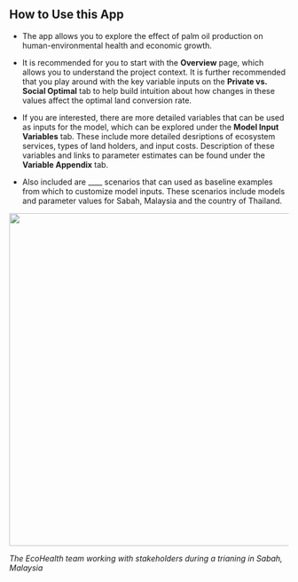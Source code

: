 ## How to Use this App

* The app allows you to explore the effect of palm oil production on human-environmental health and economic growth.


* It is recommended for you to start with the <b>Overview</b> page, which allows you to understand the project context. It is further recommended that you play around with the key variable inputs on the <b>Private vs. Social Optimal</b> tab to help build intuition about how changes in these values affect the optimal land conversion rate.


* If you are interested, there are more detailed variables that can be used as inputs for the model, which can be explored under the <b>Model Input Variables</b> tab. These include more detailed desriptions of ecosystem services, types of land holders, and input costs. Description of these variables and links to parameter estimates can be found under the <b>Variable Appendix</b> tab. 


* Also included are ____ scenarios that can used as baseline examples from which to customize model inputs. These scenarios include models and parameter values for Sabah, Malaysia and the country of Thailand. 


<img src="img3.jpg" 
width="600"
style="float: center; margin-right: 100px;" />

*The EcoHealth team working with stakeholders during a trianing in Sabah, Malaysia*






























  